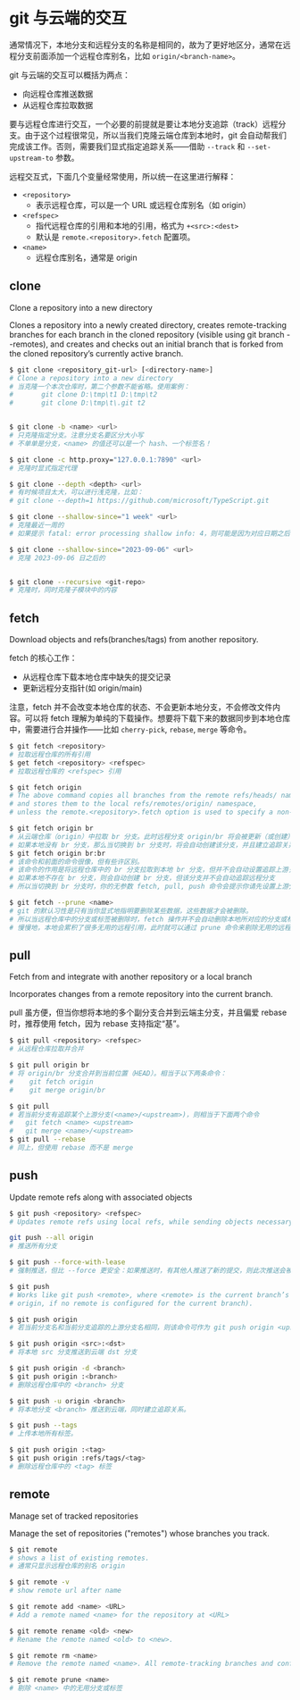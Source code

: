 # git 与云端的交互

通常情况下，本地分支和远程分支的名称是相同的，故为了更好地区分，通常在远程分支前面添加一个远程仓库别名，比如 `origin/<branch-name>`。

git 与云端的交互可以概括为两点：

- 向远程仓库推送数据
- 从远程仓库拉取数据

要与远程仓库进行交互，一个必要的前提就是要让本地分支追踪（track）远程分支。由于这个过程很常见，所以当我们克隆云端仓库到本地时，git 会自动帮我们完成该工作。否则，需要我们显式指定追踪关系——借助 `--track` 和 `--set-upstream-to` 参数。

远程交互式，下面几个变量经常使用，所以统一在这里进行解释：

- `<repository>`
    - 表示远程仓库，可以是一个 URL 或远程仓库别名（如 origin）
- `<refspec>`
    - 指代远程仓库的引用和本地的引用，格式为 `+<src>:<dest>`
    - 默认是 `remote.<repository>.fetch` 配置项。
- `<name>`
    - 远程仓库别名，通常是 origin

## clone

Clone a repository into a new directory

Clones a repository into a newly created directory, creates remote-tracking branches for each branch in the cloned repository (visible using git branch --remotes), and creates and checks out an initial branch that is forked from the cloned repository’s currently active branch.

```sh
$ git clone <repository_git-url> [<directory-name>]
# Clone a repository into a new directory
# 当克隆一个本次仓库时，第二个参数不能省略。使用案例：
#       git clone D:\tmp\t1 D:\tmp\t2
#       git clone D:\tmp\t\.git t2


$ git clone -b <name> <url>
# 只克隆指定分支。注意分支名要区分大小写
# 不单单是分支，<name> 的值还可以是一个 hash、一个标签名！

$ git clone -c http.proxy="127.0.0.1:7890" <url>
# 克隆时显式指定代理

$ git clone --depth <depth> <url>
# 有时候项目太大，可以进行浅克隆，比如：
# git clone --depth=1 https://github.com/microsoft/TypeScript.git

$ git clone --shallow-since="1 week" <url>
# 克隆最近一周的
# 如果提示 fatal: error processing shallow info: 4，则可能是因为对应日期之后，没有提交内容。

$ git clone --shallow-since="2023-09-06" <url>
# 克隆 2023-09-06 日之后的


$ git clone --recursive <git-repo>
# 克隆时，同时克隆子模块中的内容
```

## fetch

Download objects and refs(branches/tags) from another repository.

fetch 的核心工作：

- 从远程仓库下载本地仓库中缺失的提交记录
- 更新远程分支指针(如 origin/main)

注意，fetch 并不会改变本地仓库的状态、不会更新本地分支，不会修改文件内容。可以将 fetch 理解为单纯的下载操作。想要将下载下来的数据同步到本地仓库中，需要进行合并操作——比如 `cherry-pick`, `rebase`, `merge` 等命令。

```sh
$ git fetch <repository>
# 拉取远程仓库的所有引用
$ get fetch <repository> <refspec>
# 拉取远程仓库的 <refspec> 引用

$ git fetch origin
# The above command copies all branches from the remote refs/heads/ namespace
# and stores them to the local refs/remotes/origin/ namespace,
# unless the remote.<repository>.fetch option is used to specify a non-default refspec.

$ git fetch origin br
# 从云端仓库（origin）中拉取 br 分支。此时远程分支 origin/br 将会被更新（或创建）
# 如果本地没有 br 分支，那么当切换到 br 分支时，将会自动创建该分支，并且建立追踪关系
$ git fetch origin br:br
# 该命令和前面的命令很像，但有些许区别。
# 该命令的作用是将远程仓库中的 br 分支拉取到本地 br 分支，但并不会自动设置追踪上游关系
# 如果本地不存在 br 分支，则会自动创建 br 分支，但该分支并不会自动追踪远程分支
# 所以当切换到 br 分支时，你的无参数 fetch, pull, push 命令会提示你请先设置上游分支！

$ git fetch --prune <name>
# git 的默认习性是只有当你显式地指明要删除某些数据，这些数据才会被删除。
# 所以当远程仓库中的分支或标签被删除时，fetch 操作并不会自动删除本地所对应的分支或标签
# 慢慢地，本地会累积了很多无用的远程引用，此时就可以通过 prune 命令来剔除无用的远程引用。
```

## pull

Fetch from and integrate with another repository or a local branch

Incorporates changes from a remote repository into the current branch.

pull 虽方便，但当你想将本地的多个副分支合并到云端主分支，并且偏爱 rebase 时，推荐使用 fetch，因为 rebase 支持指定“基”。

```sh
$ git pull <repository> <refspec>
# 从远程仓库拉取并合并

$ git pull origin br
# 将 origin/br 分支合并到当前位置（HEAD）。相当于以下两条命令：
#    git fetch origin
#    git merge origin/br

$ git pull
# 若当前分支有追踪某个上游分支(<name>/<upstream>)，则相当于下面两个命令
#   git fetch <name> <upstream>
#   git merge <name>/<upstream>
$ git pull --rebase
# 同上，但使用 rebase 而不是 merge
```

## push

Update remote refs along with associated objects

```sh
$ git push <repository> <refspec>
# Updates remote refs using local refs, while sending objects necessary to complete the given refs.

git push --all origin
# 推送所有分支

$ git push --force-with-lease
# 强制推送，但比 --force 更安全：如果推送时，有其他人推送了新的提交，则此次推送会被拒绝

$ git push
# Works like git push <remote>, where <remote> is the current branch’s remote (or
# origin, if no remote is configured for the current branch).

$ git push origin
# 若当前分支名和当前分支追踪的上游分支名相同，则该命令可作为 git push origin <upstream> 的简写

$ git push origin <src>:<dst>
# 将本地 src 分支推送到云端 dst 分支

$ git push origin -d <branch>
$ git push origin :<branch>
# 删除远程仓库中的 <branch> 分支

$ git push -u origin <branch>
# 将本地分支 <branch> 推送到云端，同时建立追踪关系。

$ git push --tags
# 上传本地所有标签。

$ git push origin :<tag>
$ git push origin :refs/tags/<tag>
# 删除远程仓库中的 <tag> 标签
```

## remote

Manage set of tracked repositories

Manage the set of repositories ("remotes") whose branches you track.

```sh
$ git remote
# shows a list of existing remotes.
# 通常只显示远程仓库的别名 origin

$ git remote -v
# show remote url after name

$ git remote add <name> <URL>
# Add a remote named <name> for the repository at <URL>

$ git remote rename <old> <new>
# Rename the remote named <old> to <new>.

$ git remote rm <name>
# Remove the remote named <name>. All remote-tracking branches and configuration settings for the remote are removed.

$ git remote prune <name>
# 剔除 <name> 中的无用分支或标签
```
